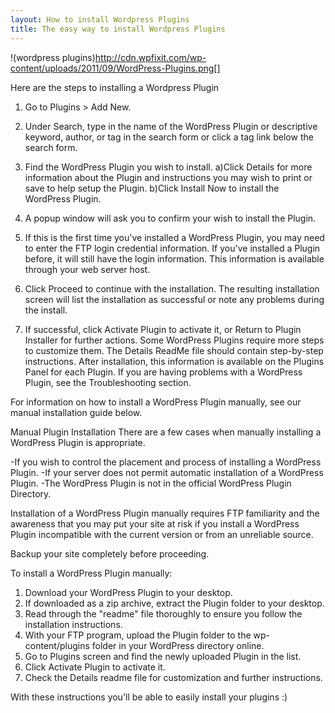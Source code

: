 ```yaml
---
layout: How to install Wordpress Plugins
title: The easy way to install Wordpress Plugins
---
```


!(wordpress plugins)http://cdn.wpfixit.com/wp-content/uploads/2011/09/WordPress-Plugins.png[]

Here are the steps to installing a Wordpress Plugin

1. Go to Plugins > Add New.

2. Under Search, type in the name of the WordPress Plugin or descriptive keyword, author, or tag in the search form or click a tag link below the search form.

3. Find the WordPress Plugin you wish to install.
a)Click Details for more information about the Plugin and instructions you may wish to print or save to help setup the Plugin.
b)Click Install Now to install the WordPress Plugin.

4. A popup window will ask you to confirm your wish to install the Plugin.

5. If this is the first time you've installed a WordPress Plugin, you may need to enter the FTP login credential information. If you've installed a Plugin before, it will still have the login information. This information is available through your web server host.

6. Click Proceed to continue with the installation. The resulting installation screen will list the installation as successful or note any problems during the install.

7. If successful, click Activate Plugin to activate it, or Return to Plugin Installer for further actions.
Some WordPress Plugins require more steps to customize them. The Details ReadMe file should contain step-by-step instructions. After installation, this information is available on the Plugins Panel for each Plugin. If you are having problems with a WordPress Plugin, see the Troubleshooting section.

For information on how to install a WordPress Plugin manually, see our manual installation guide below.

Manual Plugin Installation
There are a few cases when manually installing a WordPress Plugin is appropriate.

-If you wish to control the placement and process of installing a WordPress Plugin.
-If your server does not permit automatic installation of a WordPress Plugin.
-The WordPress Plugin is not in the official WordPress Plugin Directory.

Installation of a WordPress Plugin manually requires FTP familiarity and the awareness that you may put your site at risk if you install a WordPress Plugin incompatible with the current version or from an unreliable source.

Backup your site completely before proceeding.

To install a WordPress Plugin manually:

1. Download your WordPress Plugin to your desktop.
2. If downloaded as a zip archive, extract the Plugin folder to your desktop.
3. Read through the "readme" file thoroughly to ensure you follow the installation instructions.
4. With your FTP program, upload the Plugin folder to the wp-content/plugins folder in your WordPress directory online.
5. Go to Plugins screen and find the newly uploaded Plugin in the list.
6. Click Activate Plugin to activate it.
7. Check the Details readme file for customization and further instructions.

With these instructions you'll be able to easily install your plugins :)
